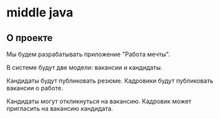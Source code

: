 # middle java 

## О проекте

Мы будем разрабатывать приложение "Работа мечты".

В системе будут две модели: вакансии и кандидаты. 

Кандидаты будут публиковать резюме. Кадровики будут публиковать вакансии о работе.

Кандидаты могут откликнуться на вакансию. Кадровик может пригласить на вакансию кандидата.


